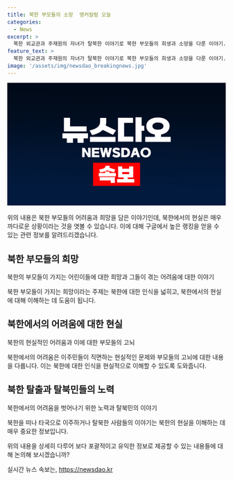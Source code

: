 ```yaml
---
title: 북한 부모들의 소망  앵커칼럼 오늘
categories:
  - News
excerpt: >
  북한 외교관과 주재원의 자녀가 탈북한 이야기로 북한 부모들의 희생과 소망을 다룬 이야기. 탈북의 이유와 고민, 그리고 자녀를 위한 희생 등을 통해 북한의 현실을 드러낸다. 김정은의 청년들 외국파견 발언과 탈북 가족의 이야기를 극명하게 비교하며 현재의 북한 상황을 짚어냈다.
feature_text: >
  북한 외교관과 주재원의 자녀가 탈북한 이야기로 북한 부모들의 희생과 소망을 다룬 이야기. 탈북의 이유와 고민, 그리고 자녀를 위한 희생 등을 통해 북한의 현실을 드러낸다. 김정은의 청년들 외국파견 발언과 탈북 가족의 이야기를 극명하게 비교하며 현재의 북한 상황을 짚어냈다.
image: '/assets/img/newsdao_breakingnews.jpg'
---
```


<p><img src="/assets/img/newsdao_breakingnews.jpg" alt="cryptoinkorea 속보" /></p>

<p>위의 내용은 북한 부모들의 어려움과 희망을 담은 이야기인데, 북한에서의 현실은 매우 까다로운 상황이라는 것을 엿볼 수 있습니다. 이에 대해 구글에서 높은 랭킹을 얻을 수 있는 관련 정보를 알려드리겠습니다.</p>

<h2 data-ke-size="size26">북한 부모들의 희망</h2>

<p data-ke-size="size16">북한의 부모들이 가지는 어린이들에 대한 희망과 그들이 겪는 어려움에 대한 이야기</p>

<p>북한 부모들이 가지는 희망이라는 주제는 북한에 대한 인식을 넓히고, 북한에서의 현실에 대해 이해하는 데 도움이 됩니다. </p>

<h2 data-ke-size="size26">북한에서의 어려움에 대한 현실</h2>

<p data-ke-size="size16">북한의 현실적인 어려움과 이에 대한 부모들의 고뇌</p>

<p>북한에서의 어려움은 이주민들이 직면하는 현실적인 문제와 부모들의 고뇌에 대한 내용을 다룹니다. 이는 북한에 대한 인식을 현실적으로 이해할 수 있도록 도와줍니다.</p>

<h2 data-ke-size="size26">북한 탈출과 탈북민들의 노력</h2>

<p data-ke-size="size16">북한에서의 어려움을 벗어나기 위한 노력과 탈북민의 이야기</p>

<p>북한을 떠나 타국으로 이주하거나 탈북한 사람들의 이야기는 북한의 현실을 이해하는 데 매우 중요한 정보입니다.</p>

<p>위의 내용을 상세히 다루어 보다 포괄적이고 유익한 정보로 제공할 수 있는 내용들에 대해 논의해 보시겠습니까?</p>
실시간 뉴스 속보는, <a href="https://newsdao.kr" rel="dofollow">https://newsdao.kr</a>


